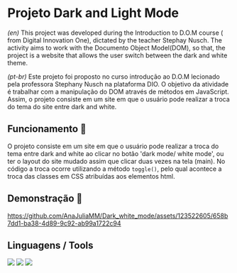# Projeto Dark and Light Mode
*(en)*
This project was developed during the Introduction to D.O.M course ( from Digital Innovation One), dictated by the teacher Stephay Nusch. The activity aims to work with the Documento Object Model(DOM), so that, the project is a website that allows the user switch between the dark and white theme.

*(pt-br)*
Este projeto foi proposto no curso introdução ao D.O.M lecionado pela professora Stephany Nusch na plataforma DIO. O objetivo da atividade é trabalhar com  a manipulação do DOM através de métodos em JavaScript. Assim, o projeto consiste em um site em que o usuário pode realizar a troca do tema do site entre dark and white.

## Funcionamento 🔨
O projeto consiste em um site em que o usuário pode realizar a troca do tema entre dark and white  ao clicar no botão 'dark mode/ white mode', ou ter o layout do site mudado assim que clicar duas vezes na tela (main). No código a troca ocorre utilizando a método `toggle()`, pelo qual acontece a troca das classes em CSS atribuídas aos elementos html.

## Demonstração 📸
https://github.com/AnaJuliaMM/Dark_white_mode/assets/123522605/658b7dd1-ba38-4d89-9c92-ab99a1722c94

## Linguagens / Tools
 <a><img src="https://img.shields.io/badge/JavaScript-F7DF1E?style=for-the-badge&logo=javascript&logoColor=black" target="_blank"></a>
<a><img src="https://img.shields.io/badge/HTML5-E34F26?style=for-the-badge&logo=html5&logoColor=white" target="_blank"></a>
<a><img src="https://img.shields.io/badge/CSS3-1572B6?style=for-the-badge&logo=css3&logoColor=white" target="_blank"></a>


